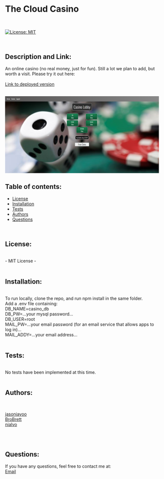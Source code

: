 # The Cloud Casino




<br>

[![License: MIT](https://img.shields.io/badge/License-MIT-blue.svg)](https://opensource.org/licenses/MIT)
  
<br>

## Description and Link:

An online casino (no real money, just for fun). Still a lot we plan to add, but worth a visit. Please try it out here:<br><br>
<a href='https://glacial-reef-71102.herokuapp.com/'>Link to deployed version</a>

<br>
<img src="images/casino-lobby-screenshot.png">



## Table of contents:

  * [License](#license)
  * [Installation](#installation)
  * [Tests](#tests)
  * [Authors](#authors)
  * [Questions](#questions)

<br>
  
## License:
<br>
      -  MIT License - 

<br>
<br>


## Installation:
<br>
      To run locally, clone the repo, and run npm install in the same folder.<br>
      Add a .env file containing:<br>
      DB_NAME=casino_db<br>
      DB_PW=...your mysql password...<br>
      DB_USER=root<br>
      MAIL_PW=...your email password (for an email service that allows apps to log in)...<br>
      MAIL_ADDY=...your email address...<br>

<br>
  

  
  
## Tests: 
<br>
No tests have been implemented at this time.
<br>
<br>



## Authors:

<br>

[jasonjayoo](https://github.com/jasonjayoo)<br> [BroBrett](https://github.com/BroBrett)<br> [nialvo](https://github.com/nialvo)
  
<br>
<br>

## Questions:

  If you have any questions, feel free to contact me at:<br>
  <a href="mailto:nialvo@protonmail.com">Email</a>

